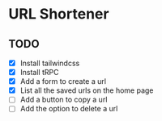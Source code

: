 # URL Shortener

## TODO

- [x] Install tailwindcss
- [x] Install tRPC
- [x] Add a form to create a url
- [x] List all the saved urls on the home page
- [ ] Add a button to copy a url
- [ ] Add the option to delete a url

